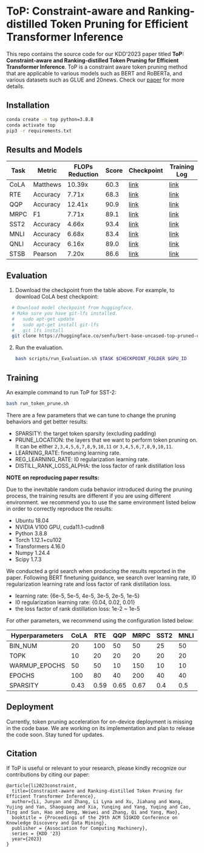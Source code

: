 # ToP: Constraint-aware and Ranking-distilled Token Pruning for Efficient Transformer Inference

This repo contains the source code for our KDD'2023 paper titled **ToP: Constraint-aware and Ranking-distilled Token Pruning for Efficient Transformer Inference**. ToP is a constraint aware token pruning method that are applicable to various models such as BERT and RoBERTa, and various datasets such as GLUE and 20news. Check our [paper](https://arxiv.org/abs/2306.14393) for more details.

## Installation

```bash
conda create -n top python=3.8.8
conda activate top
pip3 -r requirements.txt
```

## Results and Models

| Task | Metric   | FLOPs Reduction | Score | Checkpoint                                                          | Training Log                                                                              |
| ---- | -------- | --------------- | ----- | ------------------------------------------------------------------- | ----------------------------------------------------------------------------------------- |
| CoLA | Matthews | 10.39x          | 60.3  | [link](https://huggingface.co/senfu/bert-base-uncased-top-pruned-cola) | [link](https://huggingface.co/senfu/bert-base-uncased-top-pruned-cola/raw/main/cola-log.txt) |
| RTE  | Accuracy | 7.71x           | 68.3  | [link]()                                                               | [link](https://huggingface.co/senfu/bert-base-uncased-top-pruned-rte/raw/main/rte-log.txt)   |
| QQP  | Accuracy | 12.41x          | 90.9  | [link](https://huggingface.co/senfu/bert-base-uncased-top-pruned-qqp)  | [link](https://huggingface.co/senfu/bert-base-uncased-top-pruned-qqp/raw/main/qqp-log.txt)   |
| MRPC | F1       | 7.71x           | 89.1  | [link](https://huggingface.co/senfu/bert-base-uncased-top-pruned-mrpc) | [link](https://huggingface.co/senfu/bert-base-uncased-top-pruned-mrpc/raw/main/mrpc-log.txt) |
| SST2 | Accuracy | 4.66x           | 93.4  | [link](https://huggingface.co/senfu/bert-base-uncased-top-pruned-sst2) | [link](https://huggingface.co/senfu/bert-base-uncased-top-pruned-sst2/raw/main/sst2-log.txt) |
| MNLI | Accuracy | 6.68x           | 83.4  | [link](https://huggingface.co/senfu/bert-base-uncased-top-pruned-mnli) | [link](https://huggingface.co/senfu/bert-base-uncased-top-pruned-mnli/raw/main/mnli-log.txt) |
| QNLI | Accuracy | 6.16x           | 89.0  | [link](https://huggingface.co/senfu/bert-base-uncased-top-pruned-qnli) | [link](https://huggingface.co/senfu/bert-base-uncased-top-pruned-qnli/raw/main/qnli-log.txt) |
| STSB | Pearson  | 7.20x           | 86.6  | [link](https://huggingface.co/senfu/bert-base-uncased-top-pruned-stsb) | [link](https://huggingface.co/senfu/bert-base-uncased-top-pruned-stsb/raw/main/stsb-log.txt) |

## Evaluation

1. Download the checkpoint from the table above. For example, to download CoLA best checkpoint:

```bash
  # Download model checkpoint from huggingface.
  # Make sure you have git-lfs installed.
  #   sudo apt-get update
  #   sudo apt-get install git-lfs
  #   git lfs install
  git clone https://huggingface.co/senfu/bert-base-uncased-top-pruned-cola
```

2. Run the evaluation.

   ```bash
   bash scripts/run_Evaluation.sh $TASK $CHECKPOINT_FOLDER $GPU_ID
   ```

## Training

An example command to run ToP for SST-2:

```bash
bash run_token_prune.sh
```

There are a few parameters that we can tune to change the pruning behaviors and get better results:

* SPARSITY: the target token sparsity (excluding padding)
* PRUNE_LOCATION: the layers that we want to perform token pruning on. It can be either `2,3,4,5,6,7,8,9,10,11` or `3,4,5,6,7,8,9,10,11`.
* LEARNING_RATE: finetuning learning rate.
* REG_LEARNING_RATE: l0 regularization learning rate.
* DISTILL_RANK_LOSS_ALPHA: the loss factor of rank distillation loss

**NOTE on reproducing paper results:**

Due to the inevitable random cuda behavior introduced during the pruning process, the training results are different if you are using different environment. we recommend you to use the same environment listed below in order to correctly reproduce the results:

* Ubuntu 18.04
* NVIDIA V100 GPU, cuda11.1-cudnn8
* Python 3.8.8
* Torch 1.12.1+cu102
* Transformers 4.16.0
* Numpy 1.24.4
* Scipy 1.7.3

We conducted a grid search when producing the results reported in the paper. Following BERT finetuning guidance, we search over learning rate, l0 regularization learning rate and loss factor of rank distillation loss.

* learning rate: {6e-5, 5e-5, 4e-5, 3e-5, 2e-5, 1e-5}
* l0 regularization learning rate: {0.04, 0.02, 0.01}
* the loss factor of rank distillation loss: 1e-2 ~ 1e-5

For other parameters, we recommend using the configuration listed below:

| Hyperparameters | CoLA | RTE  | QQP  | MRPC | SST2 | MNLI | QNLI | STSB |
| --------------- | ---- | ---- | ---- | ---- | ---- | ---- | ---- | ---- |
| BIN_NUM         | 20   | 100  | 50   | 50   | 25   | 50   | 50   | 30   |
| TOPK            | 10   | 20   | 20   | 20   | 20   | 20   | 20   | 20   |
| WARMUP_EPOCHS   | 50   | 50   | 10   | 150  | 10   | 10   | 10   | 50   |
| EPOCHS          | 100  | 80   | 40   | 200  | 40   | 40   | 40   | 150  |
| SPARSITY        | 0.43 | 0.59 | 0.65 | 0.67 | 0.4  | 0.5  | 0.58 | 0.7  |

## Deployment
Currently, token pruning acceleration for on-device deployment is missing in the code base. We are working on its implementation and plan to release the code soon. Stay tuned for updates.

## Citation

If ToP is useful or relevant to your research, please kindly recognize our contributions by citing our paper:

```
@article{li2023constraint,
  title={Constraint-aware and Ranking-distilled Token Pruning for Efficient Transformer Inference},
  author={Li, Junyan and Zhang, Li Lyna and Xu, Jiahang and Wang, Yujing and Yan, Shaoguang and Xia, Yunqing and Yang, Yuqing and Cao, Ting and Sun, Hao and Deng, Weiwei and Zhang, Qi and Yang, Mao},
  booktitle = {Proceedings of the 29th ACM SIGKDD Conference on Knowledge Discovery and Data Mining},
  publisher = {Association for Computing Machinery},
  series = {KDD '23}
  year={2023}
}
```
